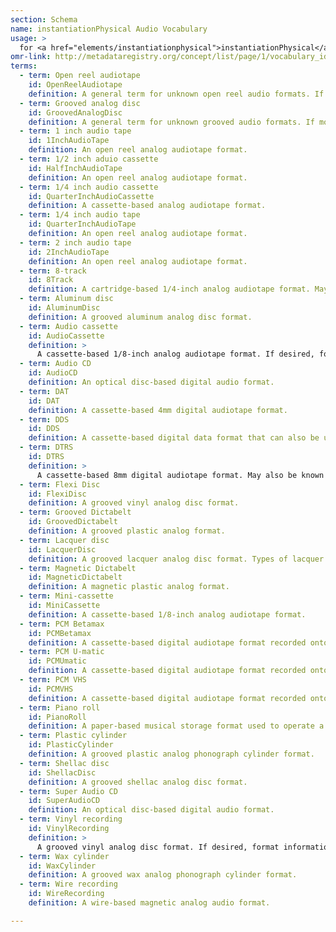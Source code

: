 ```yaml
---
section: Schema
name: instantiationPhysical Audio Vocabulary
usage: >
  for <a href="elements/instantiationphysical">instantiationPhysical</a>
omr-link: http://metadataregistry.org/concept/list/page/1/vocabulary_id/462.html
terms:
  - term: Open reel audiotape
    id: OpenReelAudiotape
    definition: A general term for unknown open reel audio formats. If more specific format information is known, please use the appropriate term from the list.
  - term: Grooved analog disc
    id: GroovedAnalogDisc
    definition: A general term for unknown grooved audio formats. If more specific format information is known, please use the appropriate term from the list.
  - term: 1 inch audio tape
    id: 1InchAudioTape
    definition: An open reel analog audiotape format.
  - term: 1/2 inch aduio cassette
    id: HalfInchAudioTape
    definition: An open reel analog audiotape format.
  - term: 1/4 inch audio cassette
    id: QuarterInchAudioCassette
    definition: A cassette-based analog audiotape format.
  - term: 1/4 inch audio tape
    id: QuarterInchAudioTape
    definition: An open reel analog audiotape format.
  - term: 2 inch audio tape
    id: 2InchAudioTape
    definition: An open reel analog audiotape format.
  - term: 8-track
    id: 8Track
    definition: A cartridge-based 1/4-inch analog audiotape format. May also be known as Stereo 8.
  - term: Aluminum disc
    id: AluminumDisc
    definition: A grooved aluminum analog disc format.
  - term: Audio cassette
    id: AudioCassette
    definition: >
      A cassette-based 1/8-inch analog audiotape format. If desired, format information can be included after a colon, for example "Audio cassette: Type I." Types of audio cassette include Type I, Type II, Type III and Type IV.
  - term: Audio CD
    id: AudioCD
    definition: An optical disc-based digital audio format.
  - term: DAT
    id: DAT
    definition: A cassette-based 4mm digital audiotape format.
  - term: DDS
    id: DDS
    definition: A cassette-based digital data format that can also be used to record audio data.
  - term: DTRS
    id: DTRS
    definition: >
      A cassette-based 8mm digital audiotape format. May also be known as DARS. Types of DTRS include DA-88. This information can be included after a colon, as “DTRS: DA-88.”
  - term: Flexi Disc
    id: FlexiDisc
    definition: A grooved vinyl analog disc format.
  - term: Grooved Dictabelt
    id: GroovedDictabelt
    definition: A grooved plastic analog format.
  - term: Lacquer disc
    id: LacquerDisc
    definition: A grooved lacquer analog disc format. Types of lacquer discs may include those with aluminum base, glass base, cardboard base, and steel base. More specific format information can be included in an annotation.
  - term: Magnetic Dictabelt
    id: MagneticDictabelt
    definition: A magnetic plastic analog format.
  - term: Mini-cassette
    id: MiniCassette
    definition: A cassette-based 1/8-inch analog audiotape format.
  - term: PCM Betamax
    id: PCMBetamax
    definition: A cassette-based digital audiotape format recorded onto Betamax videotape.
  - term: PCM U-matic
    id: PCMUmatic
    definition: A cassette-based digital audiotape format recorded onto U-matic videotape.
  - term: PCM VHS
    id: PCMVHS
    definition: A cassette-based digital audiotape format recorded onto VHS videotape.
  - term: Piano roll
    id: PianoRoll
    definition: A paper-based musical storage format used to operate a player piano.
  - term: Plastic cylinder
    id: PlasticCylinder
    definition: A grooved plastic analog phonograph cylinder format.
  - term: Shellac disc
    id: ShellacDisc
    definition: A grooved shellac analog disc format.
  - term: Super Audio CD
    id: SuperAudioCD
    definition: An optical disc-based digital audio format.
  - term: Vinyl recording
    id: VinylRecording
    definition: >
      A grooved vinyl analog disc format. If desired, format information can be included after a colon, for example: “Vinyl record: EP.” Types of records may include EP, LP, 45, 78. LP may also be known as 33 1/3.
  - term: Wax cylinder
    id: WaxCylinder
    definition: A grooved wax analog phonograph cylinder format.
  - term: Wire recording
    id: WireRecording
    definition: A wire-based magnetic analog audio format.

---
```


